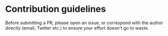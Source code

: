 # Contribution guidelines

Before submitting a PR, please open an issue, or correspond with the author directly (email, Twitter etc.) to ensure your effort doesn't go to waste.
